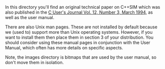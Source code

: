 In this directory you'll find an original technical paper on C++SIM which
was also published in the [C User's Journal Vol. 12, Number 3, March 1994,](http://collaboration.cmc.ec.gc.ca/science/rpn/biblio/ddj/Website/articles/CUJ/1994/9403/tocmar.htm) as
well as the user manual.

There are also Unix man pages. These are not installed by default because we (used to) support more than Unix operating systems. However, if you want to install them then place them in section 3 of your distribution. You should consider using these manual pages in conjunction with the User Manual, which often has more details on specific aspects.


Note, the images directory is bitmaps that are used by the user manual, so don't move them in isolation.
